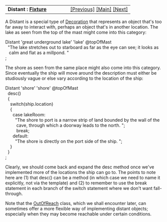 ---
---
<table width="100%" data-border="0" data-cellspacing="0"
data-cellpadding="3" data-bgcolor="#C0C0C0">
<colgroup>
<col style="width: 50%" />
<col style="width: 50%" />
</colgroup>
<tbody>
<tr>
<td style="text-align: left;"><strong>Distant : <a
href="fixture.html">Fixture</a><br />
</strong></td>
<td style="text-align: right;"><a href="decoration.html">[Previous]</a>
<a href="generalintroduction.html">[Main]</a> <a
href="unthing.html">[Next]</a></td>
</tr>
</tbody>
</table>

  
A Distant is a special type of [Decoration](decoration.html) that
represents an object that's too far away to interact with, perhaps an
object that's in another location. The lake as seen from the top of the
mast might come into this category:  
  
Distant 'great underground lake' 'lake' @topOfMast  
  "The lake stretches out to starboard as far as the eye can see; it looks as  
   calm and flat as a millpond. "  
;  
  
The shore as seen from the same place might also come into this
category. Since eventually the ship will move around the description
must either be studiously vague or else vary according to the location
of the ship:  
  
Distant 'shore' 'shore' @topOfMast  
  desc()  
  {  
    switch(ship.location)  
    {  
      case lakeRoom:  
        "The shore to port is a narrow strip of land bounded by the wall of the  
         cave, through which a doorway leads to the north. ";  
         break;  
      default:  
        "The shore is directly on the port side of the ship. ";  
    }  
  }  
;  
  
Clearly, we should come back and expand the desc method once we've
implemented more of the locations the ship can go to. The points to note
here are (1) that desc() can be a method (in which case we need to name
it explicitly, not via the template) and (2) to remember to use the
break statement in each branch of the switch statement where we don't
want fall-through.

Note that the [OutOfReach](outofreach.html) class, which we shall
encounter later, can sometimes offer a more flexible way of implementing
distant objects; especially when they may become reachable under certain
conditions.  
